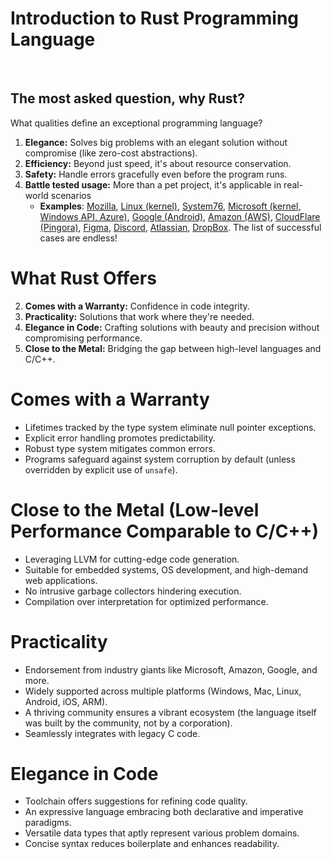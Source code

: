 # Introduction to Rust Programming Language

<br>

## The most asked question, why Rust?
What qualities define an exceptional programming language?

1. **Elegance:** Solves big problems with an elegant solution without compromise (like zero-cost abstractions).
3. **Efficiency:** Beyond just speed, it's about resource conservation.
2. **Safety:** Handle errors gracefully even before the program runs.
4. **Battle tested usage:** More than a pet project, it's applicable in real-world scenarios
    - **Examples**: [Mozilla](https://www.mozilla.org/en-US/), [Linux (kernel)](https://docs.kernel.org/rust/index.html), [System76](https://system76.com/), [Microsoft (kernel, Windows API, Azure)](https://www.microsoft.com/), [Google (Android)](https://www.android.com/), [Amazon (AWS)](https://aws.amazon.com/), [CloudFlare (Pingora)](https://blog.cloudflare.com/pingora-open-source), [Figma](https://www.figma.com/), [Discord](https://discord.com/), [Atlassian](https://www.atlassian.com/), [DropBox](https://www.dropbox.com/). The list of successful cases are endless!

# What Rust Offers
2. **Comes with a Warranty:** Confidence in code integrity.
4. **Practicality:** Solutions that work where they're needed.
3. **Elegance in Code:** Crafting solutions with beauty and precision without compromising performance.
1. **Close to the Metal:** Bridging the gap between high-level languages and C/C++.

# Comes with a Warranty
- Lifetimes tracked by the type system eliminate null pointer exceptions.
- Explicit error handling promotes predictability.
- Robust type system mitigates common errors.
- Programs safeguard against system corruption by default (unless overridden by explicit use of `unsafe`).

# Close to the Metal (Low-level Performance Comparable to C/C++)
- Leveraging LLVM for cutting-edge code generation.
- Suitable for embedded systems, OS development, and high-demand web applications.
- No intrusive garbage collectors hindering execution.
- Compilation over interpretation for optimized performance.

# Practicality
- Endorsement from industry giants like Microsoft, Amazon, Google, and more.
- Widely supported across multiple platforms (Windows, Mac, Linux, Android, iOS, ARM).
- A thriving community ensures a vibrant ecosystem (the language itself was built by the community, not by a corporation).
- Seamlessly integrates with legacy C code.

# Elegance in Code
- Toolchain offers suggestions for refining code quality.
- An expressive language embracing both declarative and imperative paradigms.
- Versatile data types that aptly represent various problem domains.
- Concise syntax reduces boilerplate and enhances readability.
